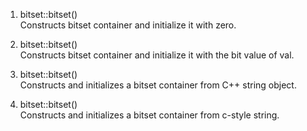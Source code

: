 1.	bitset::bitset()      
Constructs bitset container and initialize it with zero.

2.	bitset::bitset()      
Constructs bitset container and initialize it with the bit value of val.

3.	bitset::bitset()      
Constructs and initializes a bitset container from C++ string object.

4.	bitset::bitset()      
Constructs and initializes a bitset container from c-style string.
